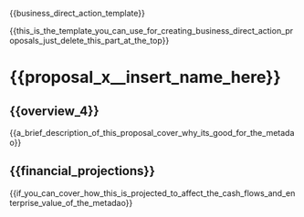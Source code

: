 {{business_direct_action_template}}

{{this_is_the_template_you_can_use_for_creating_business_direct_action_proposals_just_delete_this_part_at_the_top}}

# {{proposal_x__insert_name_here}}
## {{overview_4}}
{{a_brief_description_of_this_proposal_cover_why_its_good_for_the_metadao}}

## {{financial_projections}}
{{if_you_can_cover_how_this_is_projected_to_affect_the_cash_flows_and_enterprise_value_of_the_metadao}}
